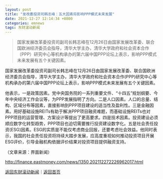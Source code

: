 ```yaml
---
layout: post
title: "发改委投资司韩志峰：五大因素将影响PPP模式未来发展"
date: 2021-12-27 12:14:34 +0800
categories: emnews
tags: 东财滚动新闻
---
```

> 国家发展改革委投资司副司长韩志峰在12月26日由国家发展改革委、联合国欧洲经济委员会指导，清华大学主办，清华大学政府和社会资本合作（PPP）研究中心等机构承办的第六届中国PPP论坛上表示，影响PPP模式未来发展有五个关键因素。

<p>国家发展改革委投资司副司长韩志峰在12月26日由国家发展改革委、联合国欧洲经济委员会指导，清华大学主办，清华大学政府和社会资本合作(PPP)研究中心等机构承办的第六届中国PPP论坛上表示，影响PPP模式未来发展有五个关键因素。</p>
 <p>他表示，一是政策因素。党中央国务院的一系列重要文件、“十四五”规划纲要、今年中央经济工作会议等，为PPP发展指明了方向。二是人口因素。人口的总量、结构、区域分布等因素，直接影响到PPP项目建设的适当性及盈利性。三是金融因素。用好基础设施REITs有助于解决PPP项目融资难题，而基础设施REITs也对PPP项目的运营管理、方案设计等提出了更高要求。四是技术因素。投资建设必须顺应数字化转型趋势，PPP项目也迫切需要推行投资建设数字化。五是社会责任投资(ESG)因素。ESG的实质是不能仅考虑商业回报，还要考虑社会效益。他同时表示，我国的社会责任投资将持续大踏步发展，应高度重视如何推动投资项目开展ESG评价，引导金融机构依据评价结果对投资项目提供融资支持。</p><p class="em_media">（文章来源：界面新闻）</p>

<http://finance.eastmoney.com/news/1350,202112272226962017.html>

[返回东财滚动新闻](//finews.withounder.com/emnews/)｜[返回首页](//finews.withounder.com/)